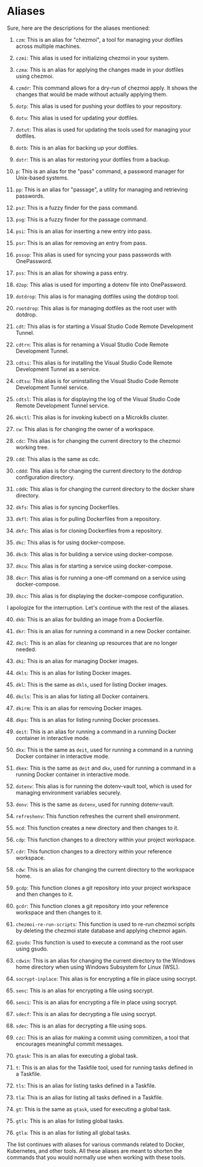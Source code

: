 # Aliases

Sure, here are the descriptions for the aliases mentioned:

1. `czm`: This is an alias for "chezmoi", a tool for managing your dotfiles across multiple machines.

2. `czmi`: This alias is used for initializing chezmoi in your system.

3. `czma`: This is an alias for applying the changes made in your dotfiles using chezmoi.

4. `czmdr`: This command allows for a dry-run of chezmoi apply. It shows the changes that would be made without actually applying them.

5. `dotp`: This alias is used for pushing your dotfiles to your repository.

6. `dotu`: This alias is used for updating your dotfiles.

7. `dotut`: This alias is used for updating the tools used for managing your dotfiles.

8. `dotb`: This is an alias for backing up your dotfiles.

9. `dotr`: This is an alias for restoring your dotfiles from a backup.

10. `p`: This is an alias for the "pass" command, a password manager for Unix-based systems.

11. `pp`: This is an alias for "passage", a utility for managing and retrieving passwords.

12. `psz`: This is a fuzzy finder for the pass command.

13. `psg`: This is a fuzzy finder for the passage command.

14. `psi`: This is an alias for inserting a new entry into pass.

15. `psr`: This is an alias for removing an entry from pass.

16. `pssop`: This alias is used for syncing your pass passwords with OnePassword.

17. `pss`: This is an alias for showing a pass entry.

18. `d2op`: This alias is used for importing a dotenv file into OnePassword.

19. `dotdrop`: This alias is for managing dotfiles using the dotdrop tool.

20. `rootdrop`: This alias is for managing dotfiles as the root user with dotdrop.

21. `cdt`: This alias is for starting a Visual Studio Code Remote Development Tunnel.

22. `cdtrn`: This alias is for renaming a Visual Studio Code Remote Development Tunnel.

23. `cdtsi`: This alias is for installing the Visual Studio Code Remote Development Tunnel as a service.

24. `cdtsu`: This alias is for uninstalling the Visual Studio Code Remote Development Tunnel service.

25. `cdtsl`: This alias is for displaying the log of the Visual Studio Code Remote Development Tunnel service.

26. `mkctl`: This alias is for invoking kubectl on a Microk8s cluster.

27. `cw`: This alias is for changing the owner of a workspace.

28. `cdc`: This alias is for changing the current directory to the chezmoi working tree.

29. `cdd`: This alias is the same as cdc.

30. `cddd`: This alias is for changing the current directory to the dotdrop configuration directory.

31. `cddk`: This alias is for changing the current directory to the docker share directory.

32. `dkfs`: This alias is for syncing Dockerfiles.

33. `dkfl`: This alias is for pulling Dockerfiles from a repository.

34. `dkfc`: This alias is for cloning Dockerfiles from a repository.

35. `dkc`: This alias is for using docker-compose.

36. `dkcb`: This alias is for building a service using docker-compose.

37. `dkcu`: This alias is for starting a service using docker-compose.

38. `dkcr`: This alias is for running a one-off command on a service using docker-compose.

39. `dkcc`: This alias is for displaying the docker-compose configuration.

I apologize for the interruption. Let's continue with the rest of the aliases.

40. `dkb`: This is an alias for building an image from a Dockerfile.

41. `dkr`: This is an alias for running a command in a new Docker container.

42. `dkcl`: This is an alias for cleaning up resources that are no longer needed.

43. `dki`: This is an alias for managing Docker images.

44. `dkls`: This is an alias for listing Docker images.

45. `dkl`: This is the same as `dkls`, used for listing Docker images.

46. `dkcls`: This is an alias for listing all Docker containers.

47. `dkirm`: This is an alias for removing Docker images.

48. `dkps`: This is an alias for listing running Docker processes.

49. `deit`: This is an alias for running a command in a running Docker container in interactive mode.

50. `dkx`: This is the same as `deit`, used for running a command in a running Docker container in interactive mode.

51. `dkex`: This is the same as `deit` and `dkx`, used for running a command in a running Docker container in interactive mode.

52. `dotenv`: This alias is for running the dotenv-vault tool, which is used for managing environment variables securely.

53. `denv`: This is the same as `dotenv`, used for running dotenv-vault.

54. `refreshenv`: This function refreshes the current shell environment.

55. `mcd`: This function creates a new directory and then changes to it.

56. `cdp`: This function changes to a directory within your project workspace.

57. `cdr`: This function changes to a directory within your reference workspace.

58. `cdw`: This is an alias for changing the current directory to the workspace home.

59. `gcdp`: This function clones a git repository into your project workspace and then changes to it.

60. `gcdr`: This function clones a git repository into your reference workspace and then changes to it.

61. `chezmoi-re-run-scripts`: This function is used to re-run chezmoi scripts by deleting the chezmoi state database and applying chezmoi again.

62. `gsudo`: This function is used to execute a command as the root user using gsudo.

63. `cdwin`: This is an alias for changing the current directory to the Windows home directory when using Windows Subsystem for Linux (WSL).

64. `socrypt-inplace`: This alias is for encrypting a file in place using socrypt.

65. `senc`: This is an alias for encrypting a file using socrypt.

66. `senci`: This is an alias for encrypting a file in place using socrypt.

67. `sdecf`: This is an alias for decrypting a file using socrypt.

68. `sdec`: This is an alias for decrypting a file using sops.

69. `czc`: This is an alias for making a commit using commitizen, a tool that encourages meaningful commit messages.

70. `gtask`: This is an alias for executing a global task.

71. `t`: This is an alias for the Taskfile tool, used for running tasks defined in a Taskfile.

72. `tls`: This is an alias for listing tasks defined in a Taskfile.

73. `tla`: This is an alias for listing all tasks defined in a Taskfile.

74. `gt`: This is the same as `gtask`, used for executing a global task.

75. `gtls`: This is an alias for listing global tasks.

76. `gtla`: This is an alias for listing all global tasks.

The list continues with aliases for various commands related to Docker, Kubernetes, and other tools. All these aliases are meant to shorten the commands that you would normally use when working with these tools.
